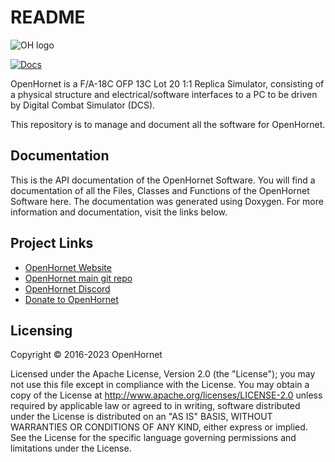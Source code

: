 # README
![OH logo](https://raw.githubusercontent.com/jrsteensen/OpenHornet/master/images/Logo/open_hornet_horizontal_500x79.png)

[![Docs](https://github.com/jrsteensen/OpenHornet-Software/actions/workflows/pages/pages-build-deployment/badge.svg?branch=gh-pages)](https://github.com/jrsteensen/OpenHornet-Software/actions/workflows/pages/pages-build-deployment)

OpenHornet is a F/A-18C OFP 13C Lot 20 1:1 Replica Simulator, consisting of a physical structure and electrical/software interfaces to a PC to be driven by Digital Combat Simulator (DCS).

This repository is to manage and document all the software for OpenHornet.

## Documentation
This is the API documentation of the OpenHornet Software. You will find a documentation of all the Files, Classes and Functions of the OpenHornet Software here. The documentation was generated using Doxygen. For more information and documentation, visit the links below.

## Project Links
* [OpenHornet Website](https://www.openhornet.com)
* [OpenHornet main git repo](https://github.com/jrsteensen/OpenHornet)
* [OpenHornet Discord](https://discord.gg/G5PA5ju)
* [Donate to OpenHornet](https://www.openhornet.com/campaigns/donate/)

## Licensing
Copyright © 2016-2023 OpenHornet

Licensed under the Apache License, Version 2.0 (the "License"); you may not use this file except in compliance with the License. You may obtain a copy of the License at http://www.apache.org/licenses/LICENSE-2.0 unless required by applicable law or agreed to in writing, software distributed under the License is distributed on an "AS IS" BASIS, WITHOUT WARRANTIES OR CONDITIONS OF ANY KIND, either express or implied. See the License for the specific language governing permissions and limitations under the License.